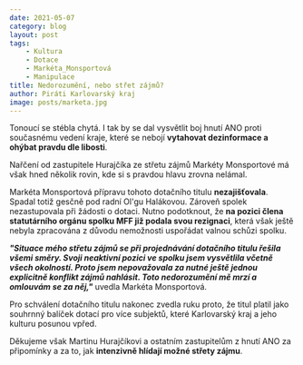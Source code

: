 ```yaml
---
date: 2021-05-07
category: blog
layout: post
tags:
    - Kultura
    - Dotace
    - Markéta_Monsportová
    - Manipulace
title: Nedorozumění, nebo střet zájmů?
author: Piráti Karlovarský kraj
image: posts/marketa.jpg
---
```


Tonoucí se stébla chytá. I tak by se dal vysvětlit boj hnutí ANO proti současnému vedení kraje, které se nebojí **vytahovat dezinformace a ohýbat pravdu dle libosti**.

Nařčení od zastupitele Hurajčíka ze střetu zájmů Markéty Monsportové má však hned několik rovin, kde si s pravdou hlavu zrovna nelámal.

  

Markéta Monsportová přípravu tohoto dotačního titulu **nezajišťovala**. Spadal totiž gesčně pod radní Ol'gu Halákovou. Zároveň spolek nezastupovala při žádosti o dotaci. Nutno podotknout, že **na pozici člena statutárního orgánu spolku MFF již podala svou rezignaci**, která však ještě nebyla zpracována z důvodu nemožnosti uspořádat valnou schůzi spolku.

  

***"Situace mého střetu zájmů se při projednávání dotačního titulu řešila všemi směry. Svoji neaktivní pozici ve spolku jsem vysvětlila včetně všech okolností.
Proto jsem nepovažovala za nutné ještě jednou explicitně konflikt zájmů nahlásit. Toto nedorozumění mě mrzí a omlouvám se za něj,"*** uvedla Markéta Monsportová.

Pro schválení dotačního titulu nakonec zvedla ruku proto, že titul platil jako souhrnný balíček dotací pro více subjektů, které Karlovarský kraj a jeho kulturu posunou vpřed.

  

Děkujeme však Martinu Hurajčíkovi a ostatním zastupitelům z hnutí ANO za připomínky a za to, jak **intenzivně hlídají možné střety zájmu**.
